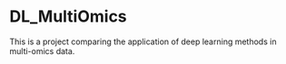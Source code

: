 # DL_MultiOmics
This is a project comparing the application of deep learning methods in multi-omics data.
